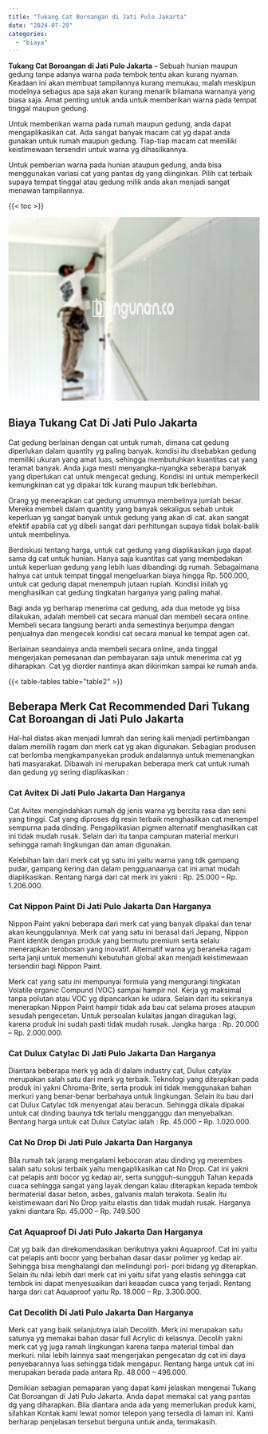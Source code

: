 ```yaml
---
title: "Tukang Cat Boroangan di Jati Pulo Jakarta"
date: "2024-07-29"
categories: 
  - "biaya"
---
```


**Tukang Cat Boroangan di Jati Pulo Jakarta** – Sebuah hunian maupun gedung tanpa adanya warna pada tembok tentu akan kurang nyaman. Keadaan ini akan membuat tampilannya kurang memukau, malah meskipun modelnya sebagus apa saja akan kurang menarik bilamana warnanya yang biasa saja. Amat penting untuk anda untuk memberikan warna pada tempat tinggal maupun gedung.

Untuk memberikan warna pada rumah maupun gedung, anda dapat mengaplikasikan cat. Ada sangat banyak macam cat yg dapat anda gunakan untuk rumah maupun gedung. Tiap-tiap macam cat memiliki keistimewaan tersendiri untuk warna yg dihasilkannya.

Untuk pemberian warna pada hunian ataupun gedung, anda bisa menggunakan variasi cat yang pantas dg yang diinginkan. Pilih cat terbaik supaya tempat tinggal atau gedung milik anda akan menjadi sangat menawan tampilannya.

{{< toc >}}

![Tukang Cat Boroangan di Jati Pulo Jakarta](/images/jasa-cat-murah12.png)

## Biaya Tukang Cat Di Jati Pulo Jakarta

Cat gedung berlainan dengan cat untuk rumah, dimana cat gedung diperlukan dalam quantity yg paling banyak. kondisi itu disebabkan gedung memiliki ukuran yang amat luas, sehingga membutuhkan kuantitas cat yang teramat banyak. Anda juga mesti menyangka-nyangka seberapa banyak yang diperlukan cat untuk mengecat gedung. Kondisi ini untuk memperkecil kemungkinan cat yg dipakai tdk kurang maupun tdk berlebihan.

Orang yg menerapkan cat gedung umumnya membelinya jumlah besar. Mereka membeli dalam quantity yang banyak sekaligus sebab untuk keperluan yg sangat banyak untuk gedung yang akan di cat. akan sangat efektif apabila cat yg dibeli sangat dari perhitungan supaya tidak bolak-balik untuk membelinya.

Berdiskusi tentang harga, untuk cat gedung yang diaplikasikan juga dapat sama dg cat untuk hunian. Hanya saja kuantitas cat yang membedakan untuk keperluan gedung yang lebih luas dibandingi dg rumah. Sebagaimana halnya cat untuk tempat tinggal mengeluarkan biaya hingga Rp. 500.000, untuk cat gedung dapat menempuh jutaan rupiah. Kondisi inilah yg menghasilkan cat gedung tingkatan harganya yang paling mahal.

Bagi anda yg berharap menerima cat gedung, ada dua metode yg bisa dilakukan, adalah membeli cat secara manual dan membeli secara online. Membeli secara langsung berarti anda semestinya berjumpa dengan penjualnya dan mengecek kondisi cat secara manual ke tempat agen cat.

Berlainan seandainya anda membeli secara online, anda tinggal mengerjakan pemesanan dan pembayaran saja untuk menerima cat yg diharapkan. Cat yg diorder nantinya akan dikirimkan sampai ke rumah anda.

{{< table-tables table="table2" >}}

## Beberapa Merk Cat Recommended Dari Tukang Cat Boroangan di Jati Pulo Jakarta

Hal-hal diatas akan menjadi lumrah dan sering kali menjadi pertimbangan dalam memilih ragam dan merk cat yg akan digunakan. Sebagian produsen cat berlomba mengkampanyekan produk andalannya untuk memenangkan hati masyarakat. Dibawah ini merupakan beberapa merk cat untuk rumah dan gedung yg sering diaplikasikan :

### Cat Avitex Di Jati Pulo Jakarta Dan Harganya

Cat Avitex mengindahkan rumah dg jenis warna yg bercita rasa dan seni yang tinggi. Cat yang diproses dg resin terbaik menghasilkan cat menempel sempurna pada dinding. Pengaplikasian pigmen alternatif menghasilkan cat ini tidak mudah rusak. Selain dari itu tanpa campuran material merkuri sehingga ramah lingkungan dan aman digunakan.

Kelebihan lain dari merk cat yg satu ini yaitu warna yang tdk gampang pudar, gampang kering dan dalam pengguanaanya cat ini amat mudah diaplikasikan. Rentang harga dari cat merk ini yakni : Rp. 25.000 – Rp. 1.206.000.

### Cat Nippon Paint Di Jati Pulo Jakarta Dan Harganya

Nippon Paint yakni beberapa dari merk cat yang banyak dipakai dan tenar akan keunggulannya. Merk cat yang satu ini berasal dari Jepang, Nippon Paint identik dengan produk yang bermutu premium serta selalu menerapkan terobosan yang inovatif. Alternatif warna yg beraneka ragam serta janji untuk memenuhi kebutuhan global akan menjadi keistimewaan tersendiri bagi Nippon Paint.

Merk cat yang satu ini mempunyai formula yang mengurangi tingkatan Volatile organic Compund (VOC) sampai hampir nol. Kerja yg maksimal tanpa polutan atau VOC yg dipancarkan ke udara. Selain dari itu sekiranya menerapkan Nippon Paint hampir tidak ada bau cat selama proses ataupun sesudah pengecetan. Untuk persoalan kulaitas jangan diragukan lagi, karena produk ini sudah pasti tidak mudah rusak. Jangka harga : Rp. 20.000 – Rp. 2.000.000.

### Cat Dulux Catylac Di Jati Pulo Jakarta Dan Harganya

Diantara beberapa merk yg ada di dalam industry cat, Dulux catylax merupakan salah satu dari merk yg terbaik. Teknologi yang diterapkan pada produk ini yakni Chroma-Brite, serta produk ini tidak menggunakan bahan merkuri yang benar-benar berbahaya untuk lingkungan. Selain itu bau dari cat Dulux Catylac tdk menyengat atau beracun. Sehingga dikala dipakai untuk cat dinding baunya tdk terlalu mengganggu dan menyebalkan. Bentang harga untuk cat Dulux Catylac ialah : Rp. 45.000 – Rp. 1.020.000.

### Cat No Drop Di Jati Pulo Jakarta Dan Harganya

Bila rumah tak jarang mengalami kebocoran atau dinding yg merembes salah satu solusi terbaik yaitu mengaplikasikan cat No Drop. Cat ini yakni cat pelapis anti bocor yg kedap air, serta sungguh-sungguh Tahan kepada cuaca sehingga sangat yang layak dengan kalau diterapkan kepada tembok bermaterial dasar beton, asbes, galvanis malah terakota. Sealin itu keistimewaan dari No Drop yaitu elastis dan tidak mudah rusak. Harganya yakni diantara Rp. 45.000 – Rp. 749.500

### Cat Aquaproof Di Jati Pulo Jakarta Dan Harganya

Cat yg baik dan direkomendasikan berikutnya yakni Aquaproof. Cat ini yaitu cat pelapis anti bocor yang berbahan dasar dasar polimer yg kedap air. Sehingga bisa menghalangi dan melindungi pori- pori bidang yg diterapkan. Selain itu nilai lebih dari merk cat ini yaitu sifat yang elastis sehingga cat tembok ini dapat menyesuaikan dari keaadan cuaca yang terjadi. Rentang harga dari cat Aquaproof yaitu Rp. 18.000 – Rp. 3.300.000.

### Cat Decolith Di Jati Pulo Jakarta Dan Harganya

Merk cat yang baik selanjutnya ialah Decolith. Merk ini merupakan satu satunya yg memakai bahan dasar full Acrylic di kelasnya. Decolih yakni merk cat yg juga ramah lingkungan karena tanpa material timbal dan merkuri. nilai lebih lainnya saat mengerjakan pengecatan dg cat ini daya penyebarannya luas sehingga tidak mengapur. Rentang harga untuk cat ini merupakan berada pada antara Rp. 48.000 – 496.000.

Demikian sebagian pemaparan yang dapat kami jelaskan mengenai Tukang Cat Boroangan di Jati Pulo Jakarta. Anda dapat memakai cat yang pantas dg yang diharapkan. Bila diantara anda ada yang memerlukan produk kami, silahkan Kontak kami lewat nomor telepon yang tersedia di laman ini. Kami berharap penjelasan tersebut berguna untuk anda, terimakasih.
